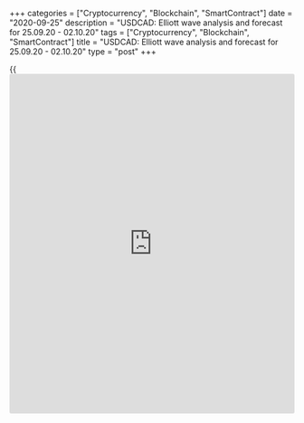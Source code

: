 +++
categories = ["Cryptocurrency", "Blockchain", "SmartContract"]
date = "2020-09-25"
description = "USDCAD: Elliott wave analysis and forecast for 25.09.20 - 02.10.20"
tags = ["Cryptocurrency", "Blockchain", "SmartContract"]
title = "USDCAD: Elliott wave analysis and forecast for 25.09.20 - 02.10.20"
type = "post"
+++

{{<iframe id="large-banner" src="https://www.bounty.group/#slide=3.0" width="100%" height="600" scrolling="no" style="border: 0px solid rgb(216, 221, 230); border-radius: 3px;">}}

2020-09-25

2020-09-25

USDCAD: Elliott wave analysis and forecast for 25.09.20 – 02.10.20Alex
Geuta

 **Main scenario:** consider long positions from corrections above the
level of 1.3139 with a target of 1.3500 – 1.3629.

 **Alternative scenario:** breakout and consolidation below the level of
1.3139 will allow the pair to continue declining to the levels of 1.2990
– 1.2900.

 **Analysis:** Wave (С) of 4 of larger degree continues developing on
the [daily](https://www.fintecher.org/2020/03/03/forex-trading-daily-strategy/) time frame, with the first wave 1 of (C) formed inside. An
ascending correction started developing as wave 2 of (С) on the H4 time
frame, with wave a of 2 forming inside. Apparently, the third wave of
smaller degree (iii) of a formed on the H1 time frame.  If this
assumption is correct, the pair may be expected to continue growing to
the levels of 1.3500 – 1.3629 once the local correction (iv) of a
formed. The level of 1.3139 is critical in this scenario, as the
breakout will enable the pair to continue rising to the levels of 1.2990
– 1.2900.

* * *

* * *

* * *

P.S. Did you like my article? Share it in social networks: it will be
the best “thank you" :)

Ask me questions and comment below. I’ll be glad to answer your
questions and give necessary explanations.

 **Useful links:**

  * I recommend trying to trade with a reliable broker [here][1]. The system allows you to trade by yourself or copy successful traders from all across the globe.
  * Use my promo-code BLOG for getting deposit bonus 50% on LiteForex platform. Just enter this code in the appropriate field while [depositing][2] your trading account.
  * Telegram chat for traders: <t.me/liteforexengchat>. We are sharing the signals and trading experience
  * Telegram channel with high-quality analytics, Forex reviews, training articles, and other useful things for traders <t.me/liteforex>

## Price chart of USDCAD in real time mode

The content of this article reflects the author’s opinion and does not
necessarily reflect the official position of LiteForex. The material
published on this page is provided for informational purposes only and
should not be considered as the provision of investment advice for the
purposes of Directive 2004/39/EC.

Rate this article:

{{value}}

( {{count}} {{title}} )

   1. my.liteforex.com/?category=analysts-opinions&slug=usdcad-elliott-wave-analysis-and-forecast-for-250920-021020&openPopup=%2Fregistration%2Fpopup&utm_source=blog&utm_medium=article&utm_campaign=bonus
   2. my.liteforex.com/deposit/?category=analysts-opinions&slug=usdcad-elliott-wave-analysis-and-forecast-for-250920-021020&promo_code=BLOG&utm_source=blog&utm_medium=article&utm_campaign=bonus